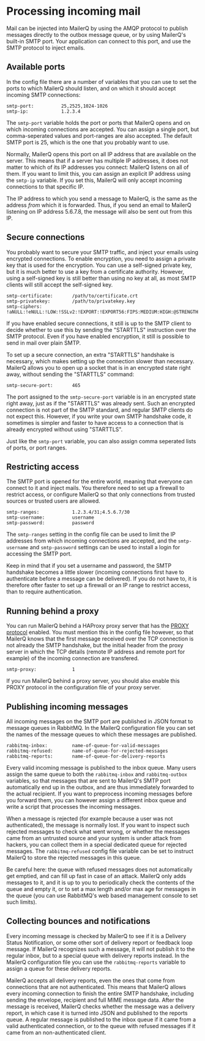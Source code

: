 # Processing incoming mail

Mail can be injected into MailerQ by using the AMQP protocol to publish
messages directly to the outbox message queue, or by using MailerQ's 
built-in SMTP port. Your application can connect to this port, and
use the SMTP protocol to inject emails.


## Available ports

In the config file there are a number of variables that you can use
to set the ports to which MailerQ should listen, and on which it should
accept incoming SMTP connections:

````
smtp-port:          25,2525,1024-1026
smtp-ip:            1.2.3.4
````

The `smtp-port` variable holds the port or ports that MailerQ opens and
on which incoming connections are accepted. You can assign a single port,
but comma-seperated values and port-ranges are also accepted. The
default SMTP port is 25, which is the one that you probably want to use.

Normally, MailerQ opens this port on all IP address that are available on
the server. This means that if a server has multiple IP addresses, it does
not matter to which of its IP addresses you connect: MailerQ listens on
all of them. If you want to limit this, you can assign an explicit IP
address using the `smtp-ip` variable. If you set this, MailerQ will
only accept incoming connections to that specific IP.

The IP address to which you send a message to MailerQ, is the same as 
the address *from* which it is forwarded. Thus, if you send an email to 
MailerQ listening on IP address 5.6.7.8, the message will also be sent 
out from this IP.


## Secure connections

You probably want to secure your SMTP traffic, and inject your emails
using encrypted connections. To enable encryption, you need to assign
a private key that is used for the encryption. You can use a self-signed
private key, but it is much better to use a key from a certificate 
authority. However, using a self-signed key is still better than using 
no key at all, as most SMTP clients will still accept the self-signed 
key.

````
smtp-certificate:       /path/to/certificate.crt
smtp-privatekey:        /path/to/privatekey.key
smtp-ciphers:           !aNULL:!eNULL:!LOW:!SSLv2:!EXPORT:!EXPORT56:FIPS:MEDIUM:HIGH:@STRENGTH
````

If you have enabled secure connections, it still is up to the SMTP 
client to decide whether to use this by sending the "STARTTLS" 
instruction over the SMTP protocol. Even if you have enabled encryption,
it still is possible to send in mail over plain SMTP.

To set up a secure connection, an extra "STARTTLS" handshake is necessary,
which makes setting up the connection slower than necessary. MailerQ 
allows you to open up a socket that is in an encrypted state right away,
without sending the "STARTTLS" command:

````
smtp-secure-port:       465
````

The port assigned to the `smtp-secure-port` variable is in an encrypted 
state right away, just as if the "STARTTLS" was already sent. Such an 
encrypted connection is not part of the SMTP standard, and regular SMTP
clients do not expect this. However, if you write your own SMTP handshake
code, it sometimes is simpler and faster to have access to a connection 
that is already encrypted without using "STARTTLS".

Just like the `smtp-port` variable, you can also assign comma seperated
lists of ports, or port ranges.


## Restricting access

The SMTP port is opened for the entire world, meaning that everyone can
connect to it and inject mails. You therefore need to set up a firewall
to restrict access, or configure MailerQ so that only connections from
trusted sources or trusted users are allowed.

````
smtp-ranges:            1.2.3.4/31;4.5.6.7/30
smtp-username:          username
smtp-password:          password
````

The `smtp-ranges` setting in the config file can be used to limit the
IP addresses from which incoming connections are accepted, and the 
`smtp-username` and `smtp-password` settings can be used to install
a login for accessing the SMTP port.

Keep in mind that if you set a username and password, the SMTP handshake
becomes a little slower (incoming connections first have to authenticate
before a message can be delivered). If you do not have to, it is therefore 
ofter faster to set up a firewall or an IP range to restrict access, 
than to require authentication.


## Running behind a proxy

You can run MailerQ behind a HAProxy proxy server that has the 
[PROXY protocol](http://www.haproxy.org/download/1.5/doc/proxy-protocol.txt)
enabled. You must mention this in the config file however, so that 
MailerQ knows that the first message received over the TCP connection
is not already the SMTP handshake, but the initial header from the
proxy server in which the TCP details (remote IP address and remote port
for example) of the incoming connection are transfered.

````
smtp-proxy:             1
````

If you run MailerQ behind a proxy server, you should also enable this 
PROXY protocol in the configuration file of your proxy server.


## Publishing incoming messages

All incoming messages on the SMTP port are published in JSON format to 
message queues in RabbitMQ. In the MailerQ configuration file you can 
set the names of the message queues to which these messages are 
published.

````
rabbitmq-inbox:         name-of-queue-for-valid-messages
rabbitmq-refused:       name-of-queue-for-rejected-messages
rabbitmq-reports:       name-of-queue-for-delivery-reports
````

Every valid incoming message is published to the inbox queue. Many users
assign the same queue to both the `rabbitmq-inbox` and 
`rabbitmq-outbox` variables, so that messages that are sent to MailerQ's
SMTP port automatically end up in the outbox, and are thus immediately
forwarded to the actual recipient. If you want to preprocess incoming 
messages before you forward them, you can however assign a different 
inbox queue and write a script that processes the incoming messages.

When a message is rejected (for example because a user was not 
authenticated), the message is normally lost. If you want to inspect 
such rejected messages to check what went wrong, or whether the messages
came from an untrusted source and your system is under attack from 
hackers, you can collect them in a special dedicated queue for
rejected messages. The `rabbitmq-refused` config file variable can be 
set to instruct MailerQ to store the rejected messages in this queue.

Be careful here: the queue with refused messages does not automatically
get emptied, and can fill up fast in case of an attack. MailerQ only 
adds messages to it, and it is up to you to periodically check the
contents of the queue and empty it, or to set a max length and/or max
age for messages in the queue (you can use RabbitMQ's web based 
management console to set such limits).


## Collecting bounces and notifications

Every incoming message is checked by MailerQ to see if it is a Delivery 
Status Notification, or some other sort of delivery report or feedback 
loop message. If MailerQ recognizes such a message, it will 
not publish it to the regular inbox, but to a special queue with 
delivery reports instead. In the MailerQ configuration file you can use
the `rabbitmq-reports` variable to assign a queue for these delivery
reports. 

MailerQ accepts all delivery reports, even the ones that come
from connections that are not authenticated. This means that MailerQ 
allows every incoming connection to finish the entire SMTP handshake, 
including sending the envelope, recipient and full MIME message data. 
After the message is received, MailerQ checks whether the message 
was a delivery report, in which case it is turned into JSON and 
published to the reports queue. A regular message is published to the 
inbox queue if it came from a valid authenticated connection, or to the
queue with refused messages if it came from an non-authenticated 
client.

